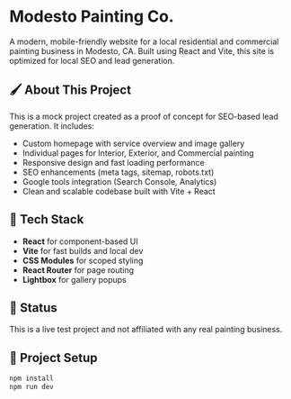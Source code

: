 # Modesto Painting Co.

A modern, mobile-friendly website for a local residential and commercial painting business in Modesto, CA. Built using React and Vite, this site is optimized for local SEO and lead generation.

## 🖌️ About This Project

This is a mock project created as a proof of concept for SEO-based lead generation. It includes:

- Custom homepage with service overview and image gallery
- Individual pages for Interior, Exterior, and Commercial painting
- Responsive design and fast loading performance
- SEO enhancements (meta tags, sitemap, robots.txt)
- Google tools integration (Search Console, Analytics)
- Clean and scalable codebase built with Vite + React

## 🔧 Tech Stack

- **React** for component-based UI
- **Vite** for fast builds and local dev
- **CSS Modules** for scoped styling
- **React Router** for page routing
- **Lightbox** for gallery popups

## 🚧 Status

This is a live test project and not affiliated with any real painting business.

## 📁 Project Setup

```bash
npm install
npm run dev

